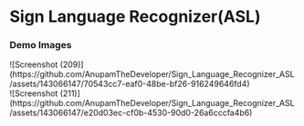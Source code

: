 <h1>Sign Language Recognizer(ASL)</h1>
<h3>Demo Images</h3>
![Screenshot (209)](https://github.com/AnupamTheDeveloper/Sign_Language_Recognizer_ASL/assets/143066147/70543cc7-eaf0-48be-bf26-916249646fd4)
<br>
![Screenshot (211)](https://github.com/AnupamTheDeveloper/Sign_Language_Recognizer_ASL/assets/143066147/e20d03ec-cf0b-4530-90d0-26a6cccfa4b6)
